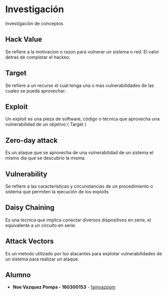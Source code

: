 # Investigación
Investigación de conceptos

## Hack Value

Se refiere a la motivacion o razon para vulnerar un sistema o red. El valor detras de completar el hackeo.

## Target

Se refiere a un recurso el cual tenga una o mas vulnerabilidades de las cuales se pueda aprovechar.

## Exploit

Un exploit es una pieza de software, código o técnica que aprovecha una vulnerabilidad de un objetivo ( Target )

## Zero-day attack

Es un ataque que se aprovecha de una vulnerabilidad de un sistema el mismo dia que se descubrio la misma.

## Vulnerability

Se refiere a las caracteristicas y circunstancias de un procedimiento o sistema que permiten la ejecución de los exploits

## Daisy Chaining

Es una tecnica que implica conectar diversos dispositivos en serie, el equivalente a un circuito en serie.

## Attack Vectors

Es un metodo utilizado por lso atacantes para explotar vulnerabilidades de un sistema para realizar un ataque.



## Alumno 
* **Noe Vazquez Pompa - 160300153** - [famvazpom](https://github.com/Famvazpom)